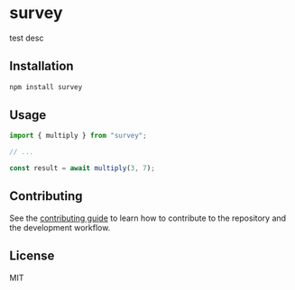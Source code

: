 # survey

test desc

## Installation

```sh
npm install survey
```

## Usage

```js
import { multiply } from "survey";

// ...

const result = await multiply(3, 7);
```

## Contributing

See the [contributing guide](CONTRIBUTING.md) to learn how to contribute to the repository and the development workflow.

## License

MIT
